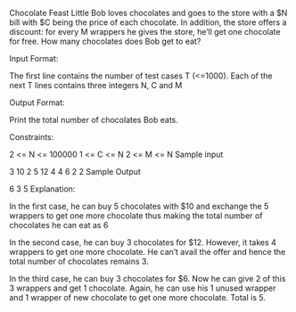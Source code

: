 Chocolate Feast
Little Bob loves chocolates and goes to the store with a $N bill with $C being the price of each chocolate. In addition, the store offers a discount: for every M wrappers he gives the store, he’ll get one chocolate for free. How many chocolates does Bob get to eat?

Input Format:

The first line contains the number of test cases T (<=1000). Each of the next T lines contains three integers N, C and M

Output Format:

Print the total number of chocolates Bob eats.

Constraints:

2 <= N <= 100000
1 <= C <= N
2 <= M <= N
Sample input

3
10 2 5
12 4 4
6 2 2
Sample Output

6
3
5
Explanation:

In the first case, he can buy 5 chocolates with $10 and exchange the 5 wrappers to get one more chocolate thus making the total number of chocolates he can eat as 6

In the second case, he can buy 3 chocolates for $12. However, it takes 4 wrappers to get one more chocolate. He can’t avail the offer and hence the total number of chocolates remains 3.

In the third case, he can buy 3 chocolates for $6. Now he can give 2 of this 3 wrappers and get 1 chocolate. Again, he can use his 1 unused wrapper and 1 wrapper of new chocolate to get one more chocolate. Total is 5.
